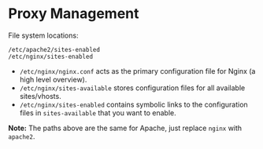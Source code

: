 # Proxy Management

File system locations:

```
/etc/apache2/sites-enabled
/etc/nginx/sites-enabled
```

- `/etc/nginx/nginx.conf` acts as the primary configuration file for Nginx (a high level overview).
- `/etc/nginx/sites-available` stores configuration files for all available sites/vhosts.
- `/etc/nginx/sites-enabled` contains symbolic links to the configuration files in `sites-available` that you want to enable.

**Note:** The paths above are the same for Apache, just replace `nginx` with `apache2`.
